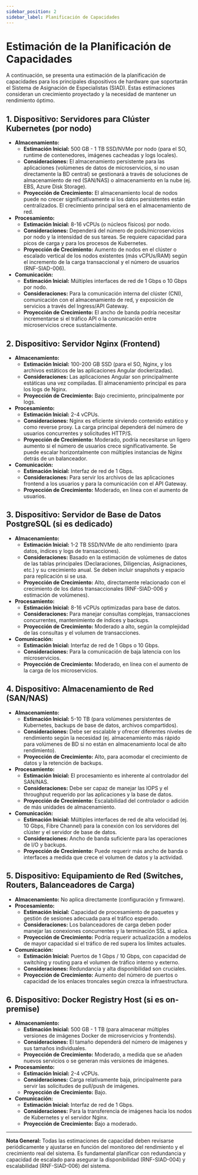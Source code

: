 ```yaml
---
sidebar_position: 2
sidebar_label: Planificación de Capacidades
---
```


# Estimación de la Planificación de Capacidades

A continuación, se presenta una estimación de la planificación de capacidades para los principales dispositivos de hardware que soportarán el Sistema de Asignación de Especialistas (SIAD). Estas estimaciones consideran un crecimiento proyectado y la necesidad de mantener un rendimiento óptimo.

## 1. Dispositivo: Servidores para Clúster Kubernetes (por nodo)

* **Almacenamiento:**
    * **Estimación Inicial:** 500 GB - 1 TB SSD/NVMe por nodo (para el SO, runtime de contenedores, imágenes cacheadas y logs locales).
    * **Consideraciones:** El almacenamiento persistente para las aplicaciones (volúmenes de datos de microservicios, si no usan directamente la BD central) se gestionará a través de soluciones de almacenamiento de red (SAN/NAS) o almacenamiento en la nube (ej. EBS, Azure Disk Storage).
    * **Proyección de Crecimiento:** El almacenamiento local de nodos puede no crecer significativamente si los datos persistentes están centralizados. El crecimiento principal será en el almacenamiento de red.
* **Procesamiento:**
    * **Estimación Inicial:** 8-16 vCPUs (o núcleos físicos) por nodo.
    * **Consideraciones:** Dependerá del número de pods/microservicios por nodo y la intensidad de sus tareas. Se requiere capacidad para picos de carga y para los procesos de Kubernetes.
    * **Proyección de Crecimiento:** Aumento de nodos en el clúster o escalado vertical de los nodos existentes (más vCPUs/RAM) según el incremento de la carga transaccional y el número de usuarios (RNF-SIAD-006).
* **Comunicación:**
    * **Estimación Inicial:** Múltiples interfaces de red de 1 Gbps o 10 Gbps por nodo.
    * **Consideraciones:** Para la comunicación interna del clúster (CNI), comunicación con el almacenamiento de red, y exposición de servicios a través del Ingress/API Gateway.
    * **Proyección de Crecimiento:** El ancho de banda podría necesitar incrementarse si el tráfico API o la comunicación entre microservicios crece sustancialmente.

## 2. Dispositivo: Servidor Nginx (Frontend)

* **Almacenamiento:**
    * **Estimación Inicial:** 100-200 GB SSD (para el SO, Nginx, y los archivos estáticos de las aplicaciones Angular dockerizadas).
    * **Consideraciones:** Las aplicaciones Angular son principalmente estáticas una vez compiladas. El almacenamiento principal es para los logs de Nginx.
    * **Proyección de Crecimiento:** Bajo crecimiento, principalmente por logs.
* **Procesamiento:**
    * **Estimación Inicial:** 2-4 vCPUs.
    * **Consideraciones:** Nginx es eficiente sirviendo contenido estático y como reverse proxy. La carga principal dependerá del número de usuarios concurrentes y solicitudes HTTP/S.
    * **Proyección de Crecimiento:** Moderado, podría necesitarse un ligero aumento si el número de usuarios crece significativamente. Se puede escalar horizontalmente con múltiples instancias de Nginx detrás de un balanceador.
* **Comunicación:**
    * **Estimación Inicial:** Interfaz de red de 1 Gbps.
    * **Consideraciones:** Para servir los archivos de las aplicaciones frontend a los usuarios y para la comunicación con el API Gateway.
    * **Proyección de Crecimiento:** Moderado, en línea con el aumento de usuarios.

## 3. Dispositivo: Servidor de Base de Datos PostgreSQL (si es dedicado)

* **Almacenamiento:**
    * **Estimación Inicial:** 1-2 TB SSD/NVMe de alto rendimiento (para datos, índices y logs de transacciones).
    * **Consideraciones:** Basado en la estimación de volúmenes de datos de las tablas principales (Declaraciones, Diligencias, Asignaciones, etc.) y su crecimiento anual. Se deben incluir snapshots y espacio para replicación si se usa.
    * **Proyección de Crecimiento:** Alto, directamente relacionado con el crecimiento de los datos transaccionales (RNF-SIAD-006 y estimación de volúmenes).
* **Procesamiento:**
    * **Estimación Inicial:** 8-16 vCPUs optimizadas para base de datos.
    * **Consideraciones:** Para manejar consultas complejas, transacciones concurrentes, mantenimiento de índices y backups.
    * **Proyección de Crecimiento:** Moderado a alto, según la complejidad de las consultas y el volumen de transacciones.
* **Comunicación:**
    * **Estimación Inicial:** Interfaz de red de 1 Gbps o 10 Gbps.
    * **Consideraciones:** Para la comunicación de baja latencia con los microservicios.
    * **Proyección de Crecimiento:** Moderado, en línea con el aumento de la carga de los microservicios.

## 4. Dispositivo: Almacenamiento de Red (SAN/NAS)

* **Almacenamiento:**
    * **Estimación Inicial:** 5-10 TB (para volúmenes persistentes de Kubernetes, backups de base de datos, archivos compartidos).
    * **Consideraciones:** Debe ser escalable y ofrecer diferentes niveles de rendimiento según la necesidad (ej. almacenamiento más rápido para volúmenes de BD si no están en almacenamiento local de alto rendimiento).
    * **Proyección de Crecimiento:** Alto, para acomodar el crecimiento de datos y la retención de backups.
* **Procesamiento:**
    * **Estimación Inicial:** El procesamiento es inherente al controlador del SAN/NAS.
    * **Consideraciones:** Debe ser capaz de manejar las IOPS y el throughput requerido por las aplicaciones y la base de datos.
    * **Proyección de Crecimiento:** Escalabilidad del controlador o adición de más unidades de almacenamiento.
* **Comunicación:**
    * **Estimación Inicial:** Múltiples interfaces de red de alta velocidad (ej. 10 Gbps, Fibre Channel) para la conexión con los servidores del clúster y el servidor de base de datos.
    * **Consideraciones:** Ancho de banda suficiente para las operaciones de I/O y backups.
    * **Proyección de Crecimiento:** Puede requerir más ancho de banda o interfaces a medida que crece el volumen de datos y la actividad.

## 5. Dispositivo: Equipamiento de Red (Switches, Routers, Balanceadores de Carga)

* **Almacenamiento:** No aplica directamente (configuración y firmware).
* **Procesamiento:**
    * **Estimación Inicial:** Capacidad de procesamiento de paquetes y gestión de sesiones adecuada para el tráfico esperado.
    * **Consideraciones:** Los balanceadores de carga deben poder manejar las conexiones concurrentes y la terminación SSL si aplica.
    * **Proyección de Crecimiento:** Podría requerir actualización a modelos de mayor capacidad si el tráfico de red supera los límites actuales.
* **Comunicación:**
    * **Estimación Inicial:** Puertos de 1 Gbps / 10 Gbps, con capacidad de switching y routing para el volumen de tráfico interno y externo.
    * **Consideraciones:** Redundancia y alta disponibilidad son cruciales.
    * **Proyección de Crecimiento:** Aumento del número de puertos o capacidad de los enlaces troncales según crezca la infraestructura.

## 6. Dispositivo: Docker Registry Host (si es on-premise)

* **Almacenamiento:**
    * **Estimación Inicial:** 500 GB - 1 TB (para almacenar múltiples versiones de imágenes Docker de microservicios y frontends).
    * **Consideraciones:** El tamaño dependerá del número de imágenes y sus tamaños individuales.
    * **Proyección de Crecimiento:** Moderado, a medida que se añaden nuevos servicios o se generan más versiones de imágenes.
* **Procesamiento:**
    * **Estimación Inicial:** 2-4 vCPUs.
    * **Consideraciones:** Carga relativamente baja, principalmente para servir las solicitudes de pull/push de imágenes.
    * **Proyección de Crecimiento:** Bajo.
* **Comunicación:**
    * **Estimación Inicial:** Interfaz de red de 1 Gbps.
    * **Consideraciones:** Para la transferencia de imágenes hacia los nodos de Kubernetes y el servidor Nginx.
    * **Proyección de Crecimiento:** Bajo a moderado.

---
**Nota General:** Todas las estimaciones de capacidad deben revisarse periódicamente y ajustarse en función del monitoreo del rendimiento y el crecimiento real del sistema. Es fundamental planificar con redundancia y capacidad de escalado para asegurar la disponibilidad (RNF-SIAD-004) y escalabilidad (RNF-SIAD-006) del sistema.
